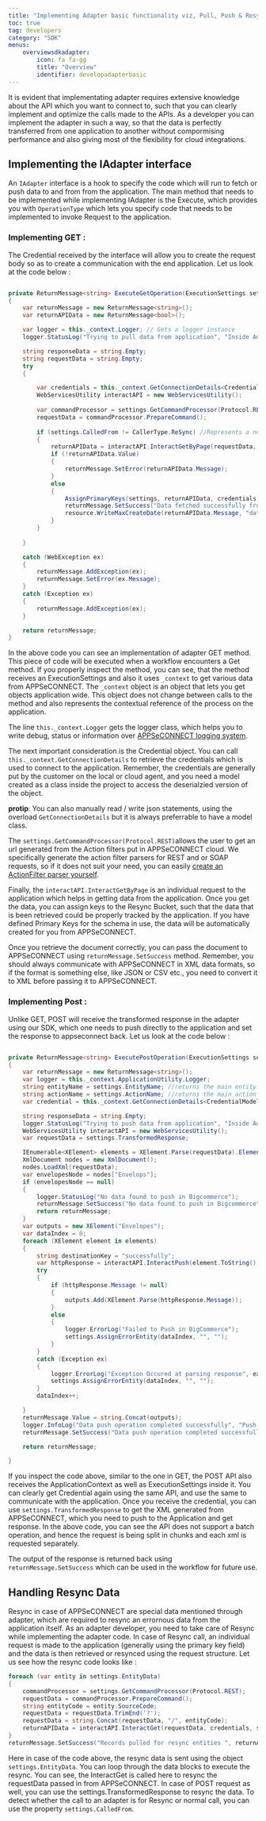 ```yaml
---
title: "Implementing Adapter basic functionality viz, Pull, Push & Resync"
toc: true
tag: developers
category: "SDK"
menus:
    overviewsdkadapter: 
        icon: fa fa-gg
        title: "Overview"
        identifier: developadapterbasic    
---
```

It is evident that implementating adapter requires extensive knowledge about the API which you want to connect to, 
such that you can clearly implement and optimize the calls made to the APIs. As a developer you can implement 
the adapter in such a way, so that the data is perfectly transferred from one application to another without compormising
performance and also giving most of the flexibility for cloud integrations. 

## Implementing the IAdapter interface

An `IAdapter` interface is a hook to specify the code which will run to fetch or push data to and from from the application. 
The main method that needs to be implemented while implementing IAdapter is the Execute, which provides you with 
`OperationType` which lets you specify code that needs to be implemented to invoke Request to the application. 

### Implementing GET :
The Credential received by the interface will allow you to create the request body so as to create a communication with the end 
application. Let us look at the code below : 

```csharp

private ReturnMessage<string> ExecuteGetOperation(ExecutionSettings settings)
{
    var returnMessage = new ReturnMessage<string>();
    var returnAPIData = new ReturnMessage<bool>();

    var logger = this._context.Logger; // Gets a logger instance
    logger.StatusLog("Trying to pull data from application", "Inside Adapter GET");

    string responseData = string.Empty;
    string requestData = string.Empty;
    try
    {

        var credentials = this._context.GetConnectionDetails<CredentialModel>();
        WebServicesUtility interactAPI = new WebServicesUtility();
      
        var commandProcessor = settings.GetCommandProcessor(Protocol.REST);
        requestData = commandProcessor.PrepareCommand();
       
        if (settings.CalledFrom != CallerType.ReSync) //Represents a normal call
        {
            returnAPIData = interactAPI.InteractGetByPage(requestData, credentials, settings.EntityName);
            if (!returnAPIData.Value)
            {
                returnMessage.SetError(returnAPIData.Message);
            }
            else
            {
                AssignPrimaryKeys(settings, returnAPIData, credentials);
                returnMessage.SetSuccess("Data fetched successfully from Bigcommerce", returnAPIData.Message);
                resource.WriteMaxCreateDate(returnAPIData.Message, "date_created", settings.EntityName);
            }
        }
        
    }

    catch (WebException ex)
    {
        returnMessage.AddException(ex);
        returnMessage.SetError(ex.Message);
    }
    catch (Exception ex)
    {
        returnMessage.AddException(ex);
    }

    return returnMessage;
}

```

In the above code you can see an implementation of adapter GET method. This piece of code will be executed when a workflow
encounters a Get method. If you properly inspect the method, you can see, that the method receives an ExecutionSettings and also 
it uses `_context` to get various data from APPSeCONNECT. The `_context` object is an object that lets you get objects 
application wide. This object does not change between calls to the method and also represents the contextual reference of the 
process on the application. 

The line `this._context.Logger` gets the logger class, which helps you to write debug, status or information over [APPSeCONNECT 
logging system](). 

The next important consideration is the Credential object. You can call `this._context.GetConnectionDetails` to retrieve the 
credentials which is used to connect to the application. Remember, the credentials are generally put by the customer on the local 
or cloud agent, and you need a model created as a class inside the project to access the deserialzied version of the object. 

**protip**: You can also manually read / write json statements, using the overload `GetConnectionDetails` but it is always 
preferrable to have a model class.

The `settings.GetCommandProcessor(Protocol.REST)`allows the user to get an url generated from the Action filters 
put in APPSeCONNECT cloud. We specifically generate the action filter parsers for REST and or SOAP requests, so if it does not 
suit your need, you can easily [create an ActionFilter parser yourself]().

 Finally, the `interactAPI.InteractGetByPage` is an individual request to the application which helps in getting data from the application. 
Once you get the data, you can assign keys to the Resync Bucket, such that the data that is been retrieved could be properly tracked by the 
application. If you have defined Primary Keys for the schema in use, the data will be automatically created for you from 
APPSeCONNECT. 

Once you retrieve the document correctly, you can pass the document to APPSeCONNECT using `returnMessage.SetSuccess` method.
Remember, you should always communicate with APPSeCONNECT in XML data formats, so if the format is something else, like JSON or 
CSV etc., you need to convert it to XML before passing it to APPSeCONNECT. 

### Implementing Post :

Unlike GET, POST will receive the transformed response in the adapter using our SDK, which one needs to push directly 
to the application and set the response to appseconnect back.  Let us look at the code below : 

```csharp

private ReturnMessage<string> ExecutePostOperation(ExecutionSettings settings)
{
    var returnMessage = new ReturnMessage<string>();
    var logger = this._context.ApplicationUtility.Logger;
    string entityName = settings.EntityName; //returns the main entity name
    string actionName = settings.ActionName; //returns the main action name
    var credential = this._context.GetConnectionDetails<CredentialModel>();

    string responseData = string.Empty;
    logger.StatusLog("Trying to push data from application", "Inside Adapter POST");
    WebServicesUtility interactAPI = new WebServicesUtility();
    var requestData = settings.TransformedResponse;

    IEnumerable<XElement> elements = XElement.Parse(requestData).Elements();
    XmlDocument nodes = new XmlDocument();
    nodes.LoadXml(requestData);
    var envelopesNode = nodes["Envelops"];
    if (envelopesNode == null)
    {
        logger.StatusLog("No data found to push in Bigcommerce");
        returnMessage.SetSuccess("No data found to push in Bigcommerce");
        return returnMessage;
    }
    var outputs = new XElement("Envelopes");
    var dataIndex = 0;
    foreach (XElement element in elements)
    {
        string destinationKey = "successfully";
        var httpResponse = interactAPI.InteractPush(element.ToString(), actionName, credential, settings, returnMessage);
        try
        {
            if (httpResponse.Message != null)
            { 
                outputs.Add(XElement.Parse(httpResponse.Message));
            }
            else
            {
                logger.ErrorLog("Failed to Push in BigCommerce");
                settings.AssignErrorEntity(dataIndex, "", "");
            }
        }
        catch (Exception ex)
        {
            logger.ErrorLog("Exception Occured at parsing response", ex.Message);
            settings.AssignErrorEntity(dataIndex, "", "");
        }
        dataIndex++;

    }
    returnMessage.Value = string.Concat(outputs);
    logger.InfoLog("Data push operation completed successfully", "Push operation completed");
    returnMessage.SetSuccess("Data push operation completed successfully");

    return returnMessage;

}

```
If you inspect the code above, similar to the one in GET, the POST API also receives the ApplicationContext as well as ExecutionSettings inside it. 
You can clearly get Credential again using the same API, and use the same to communicate with the application. Once you receive the credential, you can use
`settings.TransformedResponse` to get the XML generated from APPSeCONNECT, which you need to push to the Application and get response.
In the above code, you can see the API does not support a batch operation, and hence the request is being split in chunks 
and each xml is requested separately. 

The output of the response is returned back using `returnMessage.SetSuccess` which can be used in the workflow for future use. 

## Handling Resync Data

Resync in case of APPSeCONNECT are special data mentioned through adapter, which are required to resync an errornous data from the application itself. As 
an adapter developer, you need to take care of Resync while implementing the adapter code. In case of Resync call, an individual 
request is made to the application (generally using the primary key field) and the data is then retrieved or resynced using the 
request structure. Let us see how the resync code looks like : 

```csharp
foreach (var entity in settings.EntityData)
{
    commandProcessor = settings.GetCommandProcessor(Protocol.REST);
    requestData = commandProcessor.PrepareCommand();
    string entityCode = entity.SourceCode;
    requestData = requestData.TrimEnd('?');
    requestData = string.Concat(requestData, "/", entityCode);
    returnAPIData = interactAPI.InteractGet(requestData, credentials, settings.EntityName);
}
returnMessage.SetSuccess("Records pulled for resync entities ", returnAPIData.Message);
```
Here in case of the code above, the resync data is sent using the object `settings.EntityData`. You can loop through the 
data blocks to execute the resync. You can see, the InteractGet is called here to resync the requestData passed in from 
APPSeCONNECT. In case of POST request as well, you can use the settings.TransformedResponse to resync the data. To detect whether 
the call to an adapter is for Resync or normal call, you can use the property `settings.CalledFrom`.
